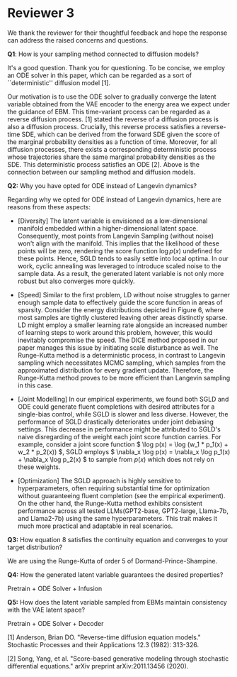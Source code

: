 # Reviewer 3

We thank the reviewer for their thoughtful feedback and hope the response can address the raised concerns and questions.

**Q1**: How is your sampling method connected to diffusion models?

It's a good question. Thank you for questioning. To be concise, we employ an ODE solver in this paper, which can be regarded as a sort of ``deterministic'' diffusion model [1].

Our motivation is to use the ODE solver to gradually converge the latent variable obtained from the VAE encoder to the energy area we expect under the guidance of EBM. This time-variant process can be regarded as a reverse diffusion process. [1] stated the reverse of a diffusion process is also a diffusion process. Crucially, this reverse process satisfies a reverse-time SDE, which can be derived from the forward SDE given the score of the marginal probability densities as a function of time. Moreover, for all diffusion processes, there exists a corresponding deterministic process whose trajectories share the same marginal probability densities as the SDE. This deterministic process satisfies an ODE [2]. Above is the connection between our sampling method and diffusion models.

**Q2:** Why you have opted for ODE instead of Langevin dynamics?

Regarding why we opted for ODE instead of Langevin dynamics, here are reasons from these aspects:

- [Diversity] The latent variable is envisioned as a low-dimensional manifold embedded within a higher-dimensional latent space. Consequently, most points from Langevin Sampling (without noise) won't align with the manifold. This implies that the likelihood of these points will be zero, rendering the score function $\log p(x)$ undefined for these points. Hence, SGLD tends to easily settle into local optima. In our work, cyclic annealing was leveraged to introduce scaled noise to the sample data. As a result, the generated latent variable is not only more robust but also converges more quickly.

- [Speed] Similar to the first problem, LD without noise struggles to garner enough sample data to effectively guide the score function in areas of sparsity. Consider the energy distributions depicted in Figure 6, where most samples are tightly clustered leaving other areas distinctly sparse. LD might employ a smaller learning rate alongside an increased number of learning steps to work around this problem, however, this would inevitably compromise the speed. The DICE method proposed in our paper manages this issue by initiating scale disturbance as well. The Runge-Kutta method is a deterministic process, in contrast to Langevin sampling which necessitates MCMC sampling, which samples from the approximated distribution for every gradient update. Therefore, the Runge-Kutta method proves to be more efficient than Langevin sampling in this case.

- [Joint Modelling] In our empirical experiments, we found both SGLD and ODE could generate fluent completions with desired attributes for a single-bias control, while SGLD is slower and less diverse. However, the performance of SGLD drastically deteriorates under joint debiasing settings. This decrease in performance might be attributed to SGLD's naive disregarding of the weight each joint score function carries. For example, consider a joint score function $ \log p(x) = \log (w_1 * p_1(x) + w_2 * p_2(x)) $, SGLD employs $ \nabla_x \log p(x) = \nabla_x \log p_1(x) + \nabla_x \log p_2(x) $ to sample from $p(x)$ which does not rely on these weights. 

- [Optimization] The SGLD approach is highly sensitive to hyperparameters, often requiring substantial time for optimization without guaranteeing fluent completion (see the empirical experiment). On the other hand, the Runge-Kutta method exhibits consistent performance across all tested LLMs(GPT2-base, GPT2-large, Llama-7b, and Llama2-7b) using the same hyperparameters. This trait makes it much more practical and adaptable in real scenarios.

**Q3:** How equation 8 satisfies the continuity equation and converges to your target distribution?

We are using the Runge-Kutta of order 5 of Dormand-Prince-Shampine. 

**Q4:** How the generated latent variable guarantees the desired properties?

Pretrain + ODE Solver + Infusion

**Q5:** How does the latent variable sampled from EBMs maintain consistency with the VAE latent space?

Pretrain + ODE Solver + Decoder 

[1] Anderson, Brian DO. "Reverse-time diffusion equation models." Stochastic Processes and their Applications 12.3 (1982): 313-326.

[2] Song, Yang, et al. "Score-based generative modeling through stochastic differential equations." arXiv preprint arXiv:2011.13456 (2020).
